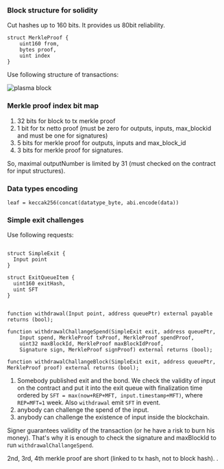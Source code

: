 ### Block structure for solidity

Cut hashes up to 160 bits. It provides us 80bit reliability.

```solidity
struct MerkleProof {
    uint160 from,
    bytes proof,
    uint index
}
```

Use following structure of transactions:

![plasma block](https://gist.githubusercontent.com/snjax/3c99fbed8393a7d4b03afd4361998039/raw/44ad5c9ad47f5109192628001efdc9711b251e1d/plasma_block.svg?sanitize=true)

### Merkle proof index bit map

1. 32 bits for  block to tx merkle proof
1. 1 bit for tx netto proof (must be zero for outputs, inputs, max_blockid and must be one for signatures)
1. 5 bits for merkle proof for outputs, inputs and max_block_id
1. 3 bits for merkle proof for signatures.

So, maximal outputNumber is limited by 31 (must checked on the contract for input structures).

### Data types encoding

``` leaf = keccak256(concat(datatype_byte, abi.encode(data)) ```


### Simple exit challenges

Use following requests:

```

struct SimpleExit {
  Input point
}

struct ExitQueueItem {
  uint160 exitHash,
  uint SFT
}


function withdrawal(Input point, address queuePtr) external payable returns (bool);

function withdrawalChallangeSpend(SimpleExit exit, address queuePtr, 
    Input spend, MerkleProof txProof, MerkleProof spendProof, 
    uint32 maxBlockId, MerkleProof maxBlockIdProof,
    Signature sign, MerkleProof signProof) external returns (bool);

function withdrawalChallangeBlock(SimpleExit exit, address queuePtr, MerkleProof proof) external returns (bool);
```


1. Somebody published exit and the bond. We check the validity of input on the contract and put it into the exit queue with finalization time ordered by `SFT = max(now+REP+MFT, input.timestamp+MFT)`, where `REP=MFT=1` week. Also `withdrawal` emit `SFT` in event.
1. anybody can challenge the spend of the input.
1. anybody can challenge the existence of input inside the blockchain.



Signer guarantees validity of the transaction (or he have a risk to burn his money). That's why it is enough to check the signature and maxBlockId to run `withdrawalChallangeSpend`.

2nd, 3rd, 4th merkle proof are short (linked to tx hash, not to block hash).
.

 
